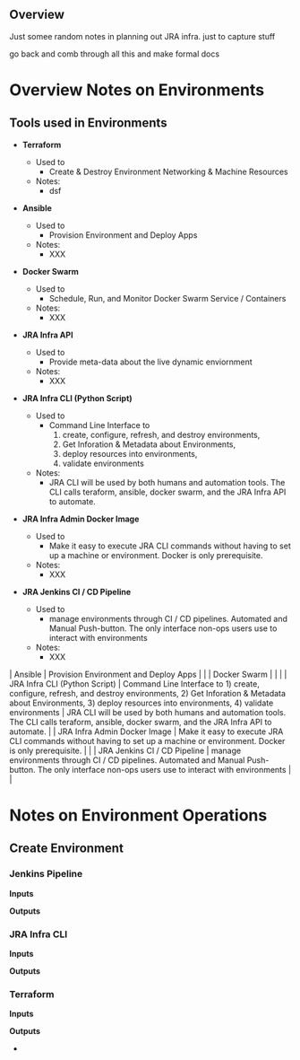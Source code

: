  ## Overview
 
 Just somee random notes in planning out JRA infra.  just to capture stuff
 
 go back and comb through all this and make formal docs
 
# Overview Notes on Environments

## Tools used in Environments

* **Terraform** 
  -  Used to
     + Create & Destroy Environment Networking & Machine Resources 
  - Notes:
    +  dsf
    
* **Ansible** 
  -  Used to
     +  Provision Environment and Deploy Apps 
  - Notes:
    +  XXX

* **Docker Swarm** 
  -  Used to
     + Schedule, Run, and Monitor Docker Swarm Service / Containers 
  - Notes:
    +  XXX
    
    
* **JRA Infra API** 
  -  Used to
     + Provide meta-data about the live dynamic enviornment 
  - Notes:
    +  XXX

* **JRA Infra CLI (Python Script)** 
  -  Used to
     + Command Line Interface to 
       1) create, configure, refresh, and destroy environments, 
       2) Get Inforation & Metadata about Environments, 
       3) deploy resources into environments, 
       4) validate environments  
  - Notes:
    +  JRA CLI will be used by both humans and automation tools. The CLI calls teraform, ansible, docker swarm, and the JRA Infra API to automate.

* **JRA Infra Admin Docker Image** 
  -  Used to
     + Make it easy to execute JRA CLI commands without having to set up a machine or environment.  Docker is only prerequisite. 
  - Notes:
    +  XXX
    
* **JRA Jenkins CI / CD Pipeline** 
  -  Used to
     + manage environments through CI / CD pipelines.  Automated and Manual Push-button.  The only interface non-ops users use to interact with environments  
  - Notes:
    +  XXX
    
| Ansible | Provision Environment and Deploy Apps | |
| Docker Swarm |  | |
| JRA Infra CLI (Python Script) | Command Line Interface to 1) create, configure, refresh, and destroy environments, 2) Get Inforation & Metadata about Environments, 3) deploy resources into environments, 4) validate environments  | JRA CLI will be used by both humans and automation tools. The CLI calls teraform, ansible, docker swarm, and the JRA Infra API to automate. | 
| JRA Infra Admin Docker Image | Make it easy to execute JRA CLI commands without having to set up a machine or environment.  Docker is only prerequisite.  | | 
| JRA Jenkins CI / CD Pipeline | manage environments through CI / CD pipelines.  Automated and Manual Push-button.  The only interface non-ops users use to interact with environments  | | 


# Notes on Environment Operations

## Create Environment

### Jenkins Pipeline

**Inputs**

**Outputs**


### JRA Infra CLI

**Inputs**

**Outputs**


### Terraform

**Inputs**

**Outputs**


  -  
     
